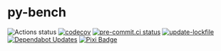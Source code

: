 # py-bench

![Actions status](https://github.com/Glatzel/py-bench/actions/workflows/ci.yml/badge.svg?branch=main)
[![codecov](https://codecov.io/gh/Glatzel/py-bench/graph/badge.svg?token=B506P0V1BJ)](https://codecov.io/gh/Glatzel/py-bench)
[![pre-commit.ci status](https://results.pre-commit.ci/badge/github/Glatzel/py-bench/main.svg)](https://results.pre-commit.ci/latest/github/Glatzel/py-bench/main)
[![update-lockfile](https://github.com/Glatzel/py-bench/actions/workflows/update-lockfile.yml/badge.svg)](https://github.com/Glatzel/py-bench/actions/workflows/update-lockfile.yml)
[![Dependabot Updates](https://github.com/Glatzel/py-bench/actions/workflows/dependabot/dependabot-updates/badge.svg)](https://github.com/Glatzel/py-bench/actions/workflows/dependabot/dependabot-updates)
[![Pixi Badge](https://img.shields.io/endpoint?url=https://raw.githubusercontent.com/prefix-dev/pixi/main/assets/badge/v0.json)](https://pixi.sh)
